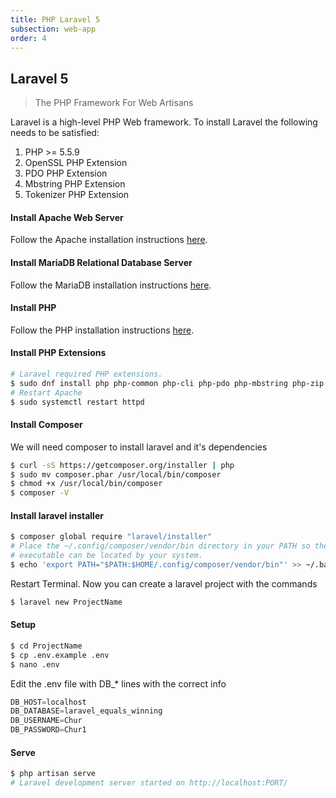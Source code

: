 ```yaml
---
title: PHP Laravel 5      
subsection: web-app
order: 4
---
```


## Laravel 5
> The PHP Framework For Web Artisans

Laravel is a high-level PHP Web framework. To install Laravel the following needs to be satisfied:

1. PHP >= 5.5.9
2. OpenSSL PHP Extension
3. PDO PHP Extension
4. Mbstring PHP Extension
5. Tokenizer PHP Extension

#### Install Apache Web Server
Follow the Apache installation instructions [here](/start/sw/web-app/apache.html).

#### Install MariaDB Relational Database Server
Follow the MariaDB installation instructions [here](/tech/database/mariadb/about.html).

#### Install PHP
Follow the PHP installation instructions [here](/tech/languages/php/php-installation.html).

#### Install PHP Extensions

```bash
# Laravel required PHP extensions.
$ sudo dnf install php php-common php-cli php-pdo php-mbstring php-zip php-xml
# Restart Apache
$ sudo systemctl restart httpd
```

#### Install Composer
We will need composer to install laravel and it's dependencies

```bash
$ curl -sS https://getcomposer.org/installer | php
$ sudo mv composer.phar /usr/local/bin/composer
$ chmod +x /usr/local/bin/composer
$ composer -V
```

#### Install laravel installer

```bash
$ composer global require "laravel/installer"
# Place the ~/.config/composer/vendor/bin directory in your PATH so the laravel 
# executable can be located by your system.
$ echo 'export PATH="$PATH:$HOME/.config/composer/vendor/bin"' >> ~/.bashrc
```

Restart Terminal. Now you can create a laravel project with the commands 

```bash
$ laravel new ProjectName
```

#### Setup

```bash
$ cd ProjectName
$ cp .env.example .env
$ nano .env
```

Edit the .env file with DB_* lines with the correct info

```javascript
DB_HOST=localhost
DB_DATABASE=laravel_equals_winning
DB_USERNAME=Chur
DB_PASSWORD=Chur1
```

#### Serve

```bash
$ php artisan serve
# Laravel development server started on http://localhost:PORT/
```
